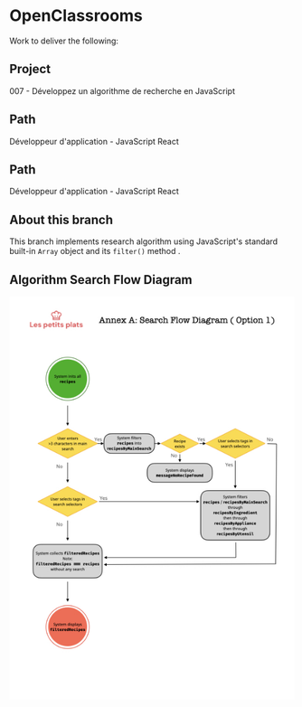 # OpenClassrooms 
Work to deliver the following:

## Project
007 - Développez un algorithme de recherche en JavaScript

## Path 
Développeur d'application - JavaScript React

## Path 
Développeur d'application - JavaScript React

## About this branch
This branch implements research algorithm using JavaScript's standard built-in ``Array`` object and its ``filter()`` method . 

## Algorithm Search Flow Diagram
![Algorithm Search Flow Diagram](assets/images/search-flow-diagram.jpeg)